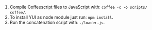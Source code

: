 1. Compile Coffeescript files to JavaScript with: `coffee -c -o scripts/ coffee/`.
2. To install YUI as node module just run: `npm install`.
3. Run the concatenation script with: `./loader.js`.

